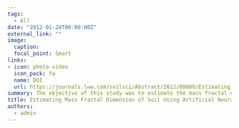 ```yaml
---
tags:
  - All
date: "2012-01-24T00:00:00Z"
external_link: ""
image:
  caption: 
  focal_point: Smart
links:
- icon: photo-video
  icon_pack: fa
  name: DOI
  url: https://journals.lww.com/soilsci/Abstract/2012/08000/Estimating_Mass_Fractal_Dimension_of_Soil_Using.1.aspx
summary: The objective of this study was to estimate the mass fractal dimension of the Rieu and Sposito model from readily available parameters, such as clay, silt, and sand contents; geometric mean diameter and geometric S.D. of soil particles; and total soil porosity by developing an artificial neural network model. 
title: Estimating Mass Fractal Dimension of Soil Using Artificial Neural Networks for Improved Prediction of Water Retention Curve
authors: 
  - admin
---
```


